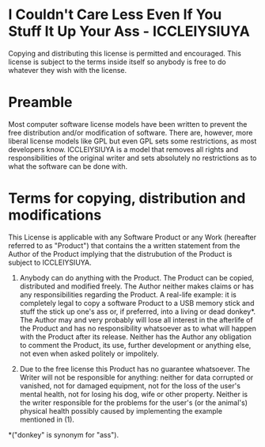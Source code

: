 I Couldn't Care Less Even If You Stuff It Up Your Ass - ICCLEIYSIUYA
====================================================================

Copying and distributing this license is permitted and encouraged. This
license is subject to the terms inside itself so anybody is free to do 
whatever they wish with the license.

Preamble
========

Most computer software license models have been written to prevent the
free distribution and/or modification of software. There are, however,
more liberal license models like GPL but even GPL sets some restrictions,
as most developers know. ICCLEIYSIUYA is a model that removes all rights
and responsibilities of the original writer and sets absolutely no
restrictions as to what the software can be done with.

Terms for copying, distribution and modifications
=================================================

This License is applicable with any Software Product or any Work
(hereafter referred to as "Product") that contains the a written statement
from the Author of the Product implying that the distrubution of the
Product is subject to ICCLEIYSIUYA.


1. Anybody can do anything with the Product. The Product can be copied,
   distributed and modified freely. The Author neither makes claims or has
   any responsibilities regarding the Product. A real-life example: it is
   completely legal to copy a software Product to a USB memory stick and 
   stuff the stick up one's ass or, if preferred, into a living or dead 
   donkey*. The Author may and very probably will lose all interest in the 
   afterlife of the Product and has no responsibility whatsoever as to what
   will happen with the Product after its release. Neither has the Author 
   any obligation to comment the Product, its use, further development or
   anything else, not even when asked politely or impolitely.

2. Due to the free license this Product has no guarantee whatsoever. The
   Writer will not  be responsible for anything: neither for data corrupted 
   or vanished, not for damaged equipment, not for the loss of the user's 
   mental health, not for losing his dog, wife or other property. Neither 
   is the writer responsible for the problems for the user's (or the 
   animal's) physical health possibly caused by implementing the example 
   mentioned in (1).

*("donkey" is synonym for "ass").